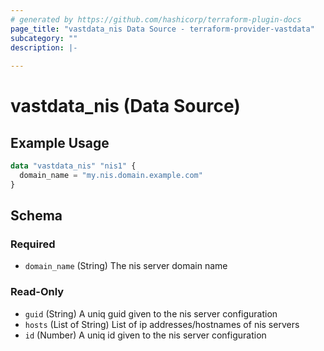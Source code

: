```yaml
---
# generated by https://github.com/hashicorp/terraform-plugin-docs
page_title: "vastdata_nis Data Source - terraform-provider-vastdata"
subcategory: ""
description: |-
  
---
```


# vastdata_nis (Data Source)



## Example Usage

```terraform
data "vastdata_nis" "nis1" {
  domain_name = "my.nis.domain.example.com"
}
```

<!-- schema generated by tfplugindocs -->
## Schema

### Required

- `domain_name` (String) The nis server domain name

### Read-Only

- `guid` (String) A uniq guid given to the nis server configuration
- `hosts` (List of String) List of ip addresses/hostnames of nis servers
- `id` (Number) A uniq id given to the nis server configuration
